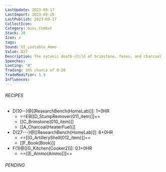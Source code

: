 ```yaml
---
LastUpdate: 2023-09-17
LastImport: 2023-09-16
LastPublish: 2023-09-17
CollectIcon: 
Category: Guns_Combat
Stack: 20
Icon: x
tags: 
Sound: UI_Lootable_Ammo
Value: D27
Description: The satanic death-child of brimstone, feces, and charcoal. Difficult and expensive to manufacture.
Speeches: 
Looting: "0"
Trading: 10% chance of 0-20
TradeModifier: 1.9
Influences:
---
```


###### RECIPES
- D(10--)@[[ResearchBench(HomeLab)]]: 1+0HR
	- ==E8[[D_StumpRemover(011_item)]]==
	- [[C_Brimstone(010_item)]]
	- [[A_Charcoal(HeaterFuel)]]
- D(27---)@[[ResearchBench(HomeLab)]]: 8+0HR
	- ==[[G_ArtilleryShell(012_item)]]==
	- [[F_Book(Book)]]
- F(1)@[[G_Kitchen(Cooker2)]]: 0.1+0HR
	- ==[[E_Ammo(Ammo)]]==

###### PENDING

